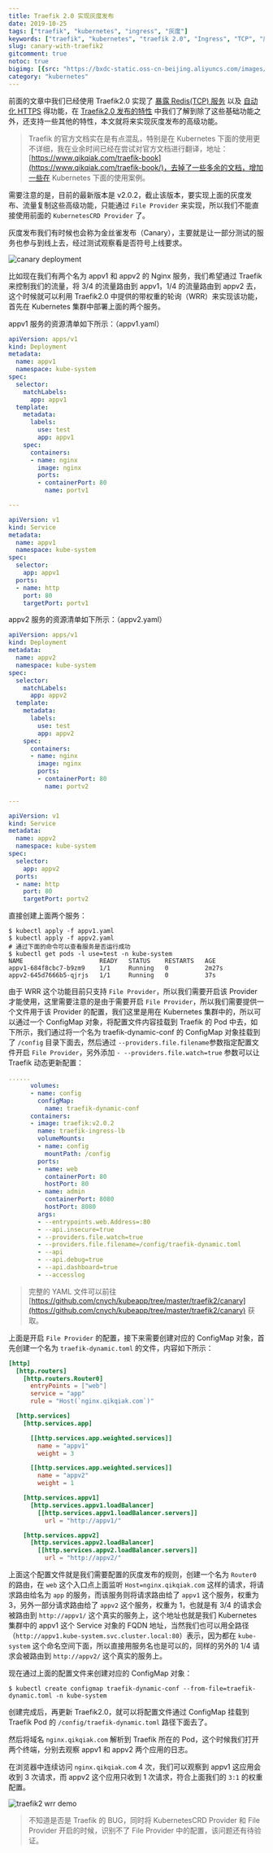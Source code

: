 ```yaml
---
title: Traefik 2.0 实现灰度发布
date: 2019-10-25
tags: ["traefik", "kubernetes", "ingress", "灰度"]
keywords: ["traefik", "kubernetes", "traefik 2.0", "Ingress", "TCP", "灰度", "金丝雀"]
slug: canary-with-traefik2
gitcomment: true
notoc: true
bigimg: [{src: "https://bxdc-static.oss-cn-beijing.aliyuncs.com/images/toa-heftiba-6Y6gaGnVrr4-unsplash.jpg", desc: "https://unsplash.com/photos/6Y6gaGnVrr4"}]
category: "kubernetes"
---
```


前面的文章中我们已经使用 Traefik2.0 实现了 [暴露 Redis(TCP) 服务](/post/expose-redis-by-traefik2) 以及 [自动化 HTTPS](/post/automatic-https-with-traefik2) 得功能，在 [Traefik2.0 发布的特性](/post/traefik2-ga/) 中我们了解到除了这些基础功能之外，还支持一些其他的特性，本文就将来实现灰度发布的高级功能。

<!--more-->

> Traefik 的官方文档实在是有点混乱，特别是在 Kubernetes 下面的使用更不详细，我在业余时间已经在尝试对官方文档进行翻译，地址：[https://www.qikqiak.com/traefik-book](https://www.qikqiak.com/traefik-book/)，去掉了一些多余的文档，增加一些在 Kubernetes 下面的使用案例。

需要注意的是，目前的最新版本是 v2.0.2，截止该版本，要实现上面的灰度发布、流量复制这些高级功能，只能通过 `File Provider` 来实现，所以我们不能直接使用前面的 `KubernetesCRD Provider` 了。

灰度发布我们有时候也会称为金丝雀发布（Canary），主要就是让一部分测试的服务也参与到线上去，经过测试观察看是否符号上线要求。

![canary deployment](https://bxdc-static.oss-cn-beijing.aliyuncs.com/images/RvcM4f.jpg)

比如现在我们有两个名为 appv1 和 appv2 的 Nginx 服务，我们希望通过 Traefik 来控制我们的流量，将 3/4 的流量路由到 appv1，1/4 的流量路由到 appv2 去，这个时候就可以利用 Traefik2.0 中提供的带权重的轮询（WRR）来实现该功能，首先在 Kubernetes 集群中部署上面的两个服务。

appv1 服务的资源清单如下所示：（appv1.yaml）

```yaml
apiVersion: apps/v1
kind: Deployment
metadata:
  name: appv1
  namespace: kube-system
spec:
  selector:
    matchLabels:
      app: appv1
  template:
    metadata:
      labels:
        use: test
        app: appv1
    spec:
      containers:
      - name: nginx
        image: nginx
        ports:
        - containerPort: 80
          name: portv1

---

apiVersion: v1
kind: Service
metadata:
  name: appv1
  namespace: kube-system
spec:
  selector:
    app: appv1
  ports:
  - name: http
    port: 80
    targetPort: portv1
```

appv2 服务的资源清单如下所示：（appv2.yaml）

```yaml
apiVersion: apps/v1
kind: Deployment
metadata:
  name: appv2
  namespace: kube-system
spec:
  selector:
    matchLabels:
      app: appv2
  template:
    metadata:
      labels:
        use: test
        app: appv2
    spec:
      containers:
      - name: nginx
        image: nginx
        ports:
        - containerPort: 80
          name: portv2

---

apiVersion: v1
kind: Service
metadata:
  name: appv2
  namespace: kube-system
spec:
  selector:
    app: appv2
  ports:
  - name: http
    port: 80
    targetPort: portv2
```

直接创建上面两个服务：

```shell
$ kubectl apply -f appv1.yaml
$ kubectl apply -f appv2.yaml
# 通过下面的命令可以查看服务是否运行成功
$ kubectl get pods -l use=test -n kube-system
NAME                     READY   STATUS    RESTARTS   AGE
appv1-684f8cbc7-b9zm9    1/1     Running   0          2m27s
appv2-645d7666b5-qjrjs   1/1     Running   0          37s
```

<!--adsense-text-->

由于 WRR 这个功能目前只支持 `File Provider`，所以我们需要开启该 Provider 才能使用，这里需要注意的是由于需要开启 `File Provider`，所以我们需要提供一个文件用于该 Provider 的配置，我们这里是用在 Kubernetes 集群中的，所以可以通过一个 ConfigMap 对象，将配置文件内容挂载到 Traefik 的 Pod 中去，如下所示，我们通过将一个名为 traefik-dynamic-conf 的 ConfigMap 对象挂载到了 `/config` 目录下面去，然后通过 `--providers.file.filename`参数指定配置文件开启 `File Provider`，另外添加 `- --providers.file.watch=true` 参数可以让 Traefik 动态更新配置：

```yaml
......
      volumes:
      - name: config
        configMap:
          name: traefik-dynamic-conf
      containers:
      - image: traefik:v2.0.2
        name: traefik-ingress-lb
        volumeMounts:
        - name: config
          mountPath: /config
        ports:
        - name: web
          containerPort: 80
          hostPort: 80
        - name: admin
          containerPort: 8080
          hostPort: 8080
        args:
        - --entrypoints.web.Address=:80
        - --api.insecure=true
        - --providers.file.watch=true
        - --providers.file.filename=/config/traefik-dynamic.toml
        - --api
        - --api.debug=true
        - --api.dashboard=true
        - --accesslog
```

> 完整的 YAML 文件可以前往 [https://github.com/cnych/kubeapp/tree/master/traefik2/canary](https://github.com/cnych/kubeapp/tree/master/traefik2/canary) 获取。


上面是开启 `File Provider` 的配置，接下来需要创建对应的 ConfigMap 对象，首先创建一个名为 `traefik-dynamic.toml` 的文件，内容如下所示：

```toml
[http]
  [http.routers]
    [http.routers.Router0]
      entryPoints = ["web"]
      service = "app"
      rule = "Host(`nginx.qikqiak.com`)"

  [http.services]
    [http.services.app]

      [[http.services.app.weighted.services]]
        name = "appv1"
        weight = 3

      [[http.services.app.weighted.services]]
        name = "appv2"
        weight = 1

    [http.services.appv1]
      [http.services.appv1.loadBalancer]
        [[http.services.appv1.loadBalancer.servers]]
          url = "http://appv1/"

    [http.services.appv2]
      [http.services.appv2.loadBalancer]
        [[http.services.appv2.loadBalancer.servers]]
          url = "http://appv2/"
```

上面这个配置文件就是我们需要配置的灰度发布的规则，创建一个名为 `Router0` 的路由，在 `web` 这个入口点上面监听 `Host=nginx.qikqiak.com` 这样的请求，将请求路由给名为 `app` 的服务，而该服务则将请求路由给了 `appv1` 这个服务，权重为 3，另外一部分请求路由给了 `appv2` 这个服务，权重为 1，也就是有 3/4 的请求会被路由到 `http://appv1/` 这个真实的服务上，这个地址也就是我们 Kubernetes 集群中的 appv1 这个 Service 对象的 FQDN 地址，当然我们也可以用全路径（`http://appv1.kube-system.svc.cluster.local:80`）表示，因为都在 `kube-system` 这个命名空间下面，所以直接用服务名也是可以的，同样的另外的 1/4 请求会被路由到 `http://appv2/` 这个真实的服务上。

现在通过上面的配置文件来创建对应的 ConfigMap 对象：

```shell
$ kubectl create configmap traefik-dynamic-conf --from-file=traefik-dynamic.toml -n kube-system
```

创建完成后，再更新 Traefik2.0，就可以将配置文件通过 ConfigMap 挂载到 Traefik Pod 的 `/config/traefik-dynamic.toml` 路径下面去了。

然后将域名 `nginx.qikqiak.com` 解析到 Traefik 所在的 Pod，这个时候我们打开两个终端，分别去观察 appv1 和 appv2 两个应用的日志。

在浏览器中连续访问 `nginx.qikqiak.com` 4 次，我们可以观察到 appv1 这应用会收到 3 次请求，而 appv2 这个应用只收到 1 次请求，符合上面我们的 `3:1` 的权重配置。

![traefik2 wrr demo](https://bxdc-static.oss-cn-beijing.aliyuncs.com/images/traefik2-wrr-demo.png)


> 不知道是否是 Traefik 的 BUG，同时将 KubernetesCRD Provider 和 File Provider 开启的时候，识别不了 File Provider 中的配置，该问题还有待验证。


<!--adsense-self-->
